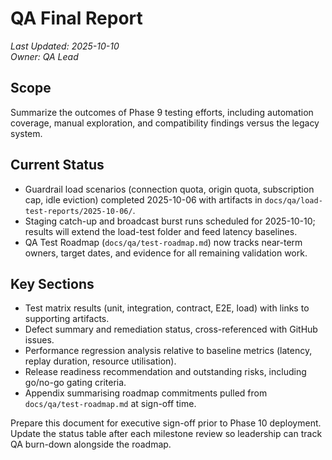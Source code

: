 # QA Final Report

_Last Updated: 2025-10-10_<br>
_Owner: QA Lead_

## Scope
Summarize the outcomes of Phase 9 testing efforts, including automation coverage, manual exploration, and compatibility findings versus the legacy system.

## Current Status

- Guardrail load scenarios (connection quota, origin quota, subscription cap, idle eviction) completed 2025-10-06 with artifacts in `docs/qa/load-test-reports/2025-10-06/`.
- Staging catch-up and broadcast burst runs scheduled for 2025-10-10; results will extend the load-test folder and feed latency baselines.
- QA Test Roadmap (`docs/qa/test-roadmap.md`) now tracks near-term owners, target dates, and evidence for all remaining validation work.

## Key Sections
- Test matrix results (unit, integration, contract, E2E, load) with links to supporting artifacts.
- Defect summary and remediation status, cross-referenced with GitHub issues.
- Performance regression analysis relative to baseline metrics (latency, replay duration, resource utilisation).
- Release readiness recommendation and outstanding risks, including go/no-go gating criteria.
- Appendix summarising roadmap commitments pulled from `docs/qa/test-roadmap.md` at sign-off time.

Prepare this document for executive sign-off prior to Phase 10 deployment. Update the status table after each milestone review so leadership can track QA burn-down alongside the roadmap.
